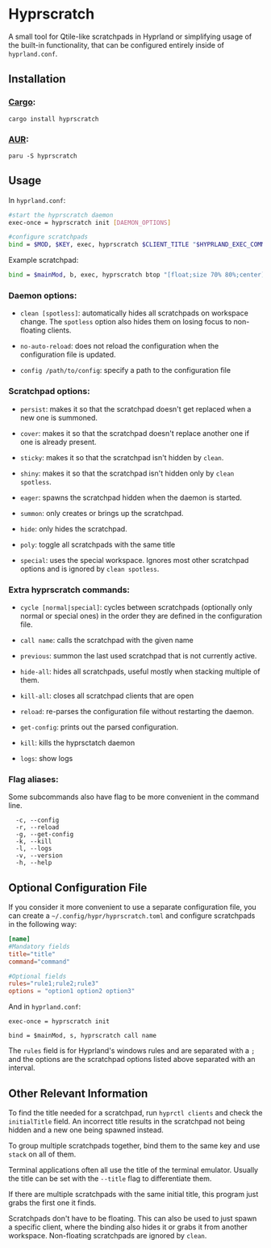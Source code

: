 # Hyprscratch
A small tool for Qtile-like scratchpads in Hyprland or simplifying usage of the built-in functionality, that can be configured entirely inside of `hyprland.conf`.

## Installation
### [Cargo](https://crates.io/crates/hyprscratch):

```
cargo install hyprscratch
```
### [AUR](https://aur.archlinux.org/packages/hyprscratch):
```
paru -S hyprscratch
```

## Usage
In `hyprland.conf`:

```bash
#start the hyprscratch daemon
exec-once = hyprscratch init [DAEMON_OPTIONS]

#configure scratchpads
bind = $MOD, $KEY, exec, hyprscratch $CLIENT_TITLE "$HYPRLAND_EXEC_COMMAND" [SCRATCHPAD_OPTIONS]
```

Example scratchpad:

```bash
bind = $mainMod, b, exec, hyprscratch btop "[float;size 70% 80%;center] alacritty --title btop -e btop" eager
```

### Daemon options:

* `clean [spotless]`: automatically hides all scratchpads on workspace change. The `spotless` option also hides them on losing focus to non-floating clients.

* `no-auto-reload`: does not reload the configuration when the configuration file is updated.

* `config /path/to/config`: specify a path to the configuration file

### Scratchpad options:

* `persist`: makes it so that the scratchpad doesn't get replaced when a new one is summoned.

* `cover`: makes it so that the scratchpad doesn't replace another one if one is already present.

* `sticky`: makes it so that the scratchpad isn't hidden by `clean`.

* `shiny`: makes it so that the scratchpad isn't hidden only by `clean spotless`.

* `eager`: spawns the scratchpad hidden when the daemon is started.

* `summon`: only creates or brings up the scratchpad.

* `hide`: only hides the scratchpad.

* `poly`: toggle all scratchpads with the same title

* `special`: uses the special workspace. Ignores most other scratchpad options and is ignored by `clean spotless`.

### Extra hyprscratch commands:

* `cycle [normal|special]`: cycles between scratchpads (optionally only normal or special ones) in the order they are defined in the configuration file.

* `call name`: calls the scratchpad with the given name

* `previous`: summon the last used scratchpad that is not currently active.

* `hide-all`: hides all scratchpads, useful mostly when stacking multiple of them.

* `kill-all`: closes all scratchpad clients that are open

* `reload`: re-parses the configuration file without restarting the daemon.

* `get-config`: prints out the parsed configuration.

* `kill`: kills the hyprsctatch daemon

* `logs`: show logs

### Flag aliases:

Some subcommands also have flag to be more convenient in the command line.

```
  -c, --config                 
  -r, --reload                 
  -g, --get-config             
  -k, --kill                   
  -l, --logs                   
  -v, --version                
  -h, --help
 ```

## Optional Configuration File
If you consider it more convenient to use a separate configuration file, you can create a `~/.config/hypr/hyprscratch.toml` and configure scratchpads in the following way:

```toml
[name]
#Mandatory fields
title="title"                        
command="command"

#Optional fields
rules="rule1;rule2;rule3"            
options = "option1 option2 option3"  
```

And in `hyprland.conf`:

```
exec-once = hyprscratch init

bind = $mainMod, s, hyprscratch call name
```

The `rules` field is for Hyprland's windows rules and are separated with a `;` and the options are the scratchpad options listed above separated with an interval.

## Other Relevant Information
To find the title needed for a scratchpad, run `hyprctl clients` and check the `initialTitle` field. An incorrect title results in the scratchpad not being hidden and a new one being spawned instead.

To group multiple scratchpads together, bind them to the same key and use `stack` on all of them. 

Terminal applications often all use the title of the terminal emulator. Usually the title can be set with the `--title` flag to differentiate them.

If there are multiple scratchpads with the same initial title, this program just grabs the first one it finds.

Scratchpads don't have to be floating. This can also be used to just spawn a specific client, where the binding also hides it or grabs it from another workspace. Non-floating scratchpads are ignored by `clean`.
